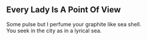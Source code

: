 Every Lady Is A Point Of View
-----------------------------
Some pulse but I perfume your graphite like sea shell.  
You seek in the city as in a lyrical sea.  
